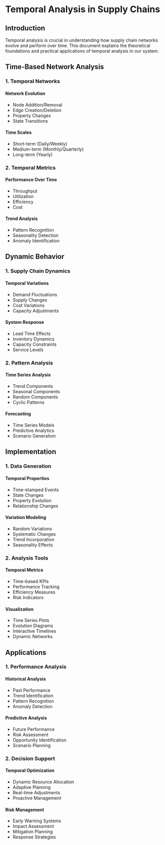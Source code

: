 # Temporal Analysis in Supply Chains

## Introduction

Temporal analysis is crucial in understanding how supply chain networks evolve and perform over time. This document explains the theoretical foundations and practical applications of temporal analysis in our system.

## Time-Based Network Analysis

### 1. Temporal Networks

#### Network Evolution
- Node Addition/Removal
- Edge Creation/Deletion
- Property Changes
- State Transitions

#### Time Scales
- Short-term (Daily/Weekly)
- Medium-term (Monthly/Quarterly)
- Long-term (Yearly)

### 2. Temporal Metrics

#### Performance Over Time
- Throughput
- Utilization
- Efficiency
- Cost

#### Trend Analysis
- Pattern Recognition
- Seasonality Detection
- Anomaly Identification

## Dynamic Behavior

### 1. Supply Chain Dynamics

#### Temporal Variations
- Demand Fluctuations
- Supply Changes
- Cost Variations
- Capacity Adjustments

#### System Response
- Lead Time Effects
- Inventory Dynamics
- Capacity Constraints
- Service Levels

### 2. Pattern Analysis

#### Time Series Analysis
- Trend Components
- Seasonal Components
- Random Components
- Cyclic Patterns

#### Forecasting
- Time Series Models
- Predictive Analytics
- Scenario Generation

## Implementation

### 1. Data Generation

#### Temporal Properties
- Time-stamped Events
- State Changes
- Property Evolution
- Relationship Changes

#### Variation Modeling
- Random Variations
- Systematic Changes
- Trend Incorporation
- Seasonality Effects

### 2. Analysis Tools

#### Temporal Metrics
- Time-based KPIs
- Performance Tracking
- Efficiency Measures
- Risk Indicators

#### Visualization
- Time Series Plots
- Evolution Diagrams
- Interactive Timelines
- Dynamic Networks

## Applications

### 1. Performance Analysis

#### Historical Analysis
- Past Performance
- Trend Identification
- Pattern Recognition
- Anomaly Detection

#### Predictive Analysis
- Future Performance
- Risk Assessment
- Opportunity Identification
- Scenario Planning

### 2. Decision Support

#### Temporal Optimization
- Dynamic Resource Allocation
- Adaptive Planning
- Real-time Adjustments
- Proactive Management

#### Risk Management
- Early Warning Systems
- Impact Assessment
- Mitigation Planning
- Response Strategies
